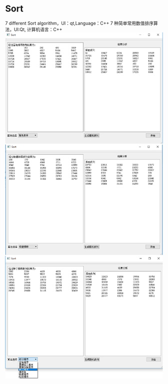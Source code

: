 # Sort
 7 different Sort algorithm，UI：qt,Language：C++
  7 种简单常用数值排序算法，UI:Qt, 计算机语言：C++
  ![image](http://github.com/Tomlk/Sort/raw/master/images/img1.png)
    ![image](http://github.com/Tomlk/Sort/raw/master/images/img2.png)
      ![image](http://github.com/Tomlk/Sort/raw/master/images/img3.png)
